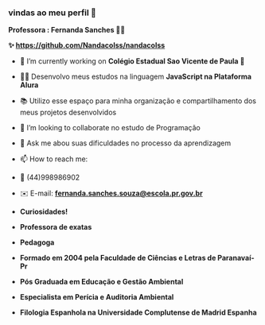 ###  vindas ao meu perfil 👋 
**Professora : Fernanda Sanches 👩‍🏫**

**✨ https://github.com/Nandacolss/nandacolss**

- 🔭 I’m currently working on **Colégio Estadual Sao Vicente de Paula 🏫**
- 🧑‍💻 Desenvolvo meus estudos na linguagem **JavaScript na Plataforma Alura**
- 📚 Utilizo esse espaço para minha organização e compartilhamento dos meus projetos desenvolvidos
- 🎒 I’m looking to collaborate no estudo de Programação 
- 💬 Ask me abou suas dificuldades no processo da aprendizagem
- 📫 How to reach me:
- 📳 (44)998986902
- ✉️ E-mail: **fernanda.sanches.souza@escola.pr.gov.br**
- **Curiosidades!**

- **Professora de exatas**
- **Pedagoga**
- **Formado em 2004 pela Faculdade de Ciências e Letras de Paranavaí-Pr**
- **Pós Graduada em Educação e Gestão Ambiental**
- **Especialista em Perícia e Auditoria Ambiental**
- **Filologia Espanhola na Universidade Complutense de Madrid Espanha**


